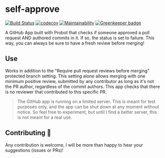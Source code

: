 # self-approve
[![Build Status](https://travis-ci.org/Raul6469/self-approve.svg?branch=master)](https://travis-ci.org/Raul6469/self-approve)
[![codecov](https://codecov.io/gh/Raul6469/self-approve/branch/master/graph/badge.svg)](https://codecov.io/gh/Raul6469/self-approve)
[![Maintainability](https://api.codeclimate.com/v1/badges/fca6df33820f2d140565/maintainability)](https://codeclimate.com/github/Raul6469/self-approve/maintainability)
[![Greenkeeper badge](https://badges.greenkeeper.io/Raul6469/self-approve.svg)](https://greenkeeper.io/)

A GitHub App built with Probot that checks if someone approved a pull request AND authored commits in it. If so, the status is set to failure. This way, you can always be sure to have a fresh review before merging!

## Use
Works in addition to the "Require pull request reviews before merging" protected branch setting. This setting alone allows merging with one minimum positive review, submitted by any contributor as long as it's not the PR author, regardless of the commit authors. This app checks that there is no reviewer that contributed to this specific PR.

> The GitHub app is running on a limited server. This is meant for test purposes only, and the app can be shut down at any moment without notice. So feel free to experiment, but until I find a better server, this is not meant for a real use.

## Contributing :tada:
Any contribution is welcome, I will be more than happy to hear your suggestions (issues or PRs)!
